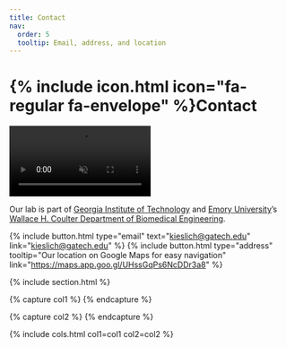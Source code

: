 ```yaml
---
title: Contact
nav:
  order: 5
  tooltip: Email, address, and location
---
```


# {% include icon.html icon="fa-regular fa-envelope" %}Contact

<video autoplay muted plays-inline loop style="width: 50%">
  <source src="https://biomodsquad.org/images/biomodsquad.mp4" type="video/mp4">
</video>

Our lab is part of [Georgia Institute of Technology](https://www.gatech.edu/) and [Emory University](https://www.emory.edu/)’s [Wallace H. Coulter Department of Biomedical Engineering]([https://www.eng.auburn.edu/chen/](https://bme.gatech.edu/)). 

{%
  include button.html
  type="email"
  text="kieslich@gatech.edu"
  link="kieslich@gatech.edu"
%}
{%
  include button.html
  type="address"
  tooltip="Our location on Google Maps for easy navigation"
  link="https://maps.app.goo.gl/UHssGqPs6NcDDr3a8"
%}

{% include section.html %}

{% capture col1 %}
{% endcapture %}

{% capture col2 %}
{% endcapture %}

{% include cols.html col1=col1 col2=col2 %}
